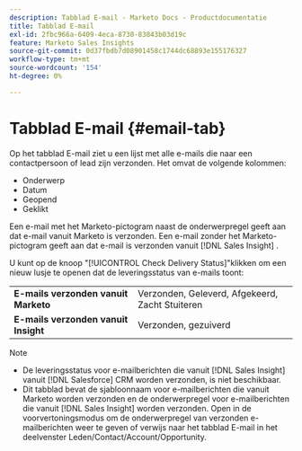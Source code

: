 ```yaml
---
description: Tabblad E-mail - Marketo Docs - Productdocumentatie
title: Tabblad E-mail
exl-id: 2fbc966a-6409-4eca-8730-83843b03d19c
feature: Marketo Sales Insights
source-git-commit: 0d37fbdb7d08901458c1744dc68893e155176327
workflow-type: tm+mt
source-wordcount: '154'
ht-degree: 0%

---
```


# Tabblad E-mail {#email-tab}

Op het tabblad E-mail ziet u een lijst met alle e-mails die naar een contactpersoon of lead zijn verzonden. Het omvat de volgende kolommen:

* Onderwerp
* Datum
* Geopend
* Geklikt

Een e-mail met het Marketo-pictogram naast de onderwerpregel geeft aan dat e-mail vanuit Marketo is verzonden. Een e-mail zonder het Marketo-pictogram geeft aan dat e-mail is verzonden vanuit [!DNL Sales Insight] .

U kunt op de knoop &quot;[!UICONTROL Check Delivery Status]&quot;klikken om een nieuw lusje te openen dat de leveringsstatus van e-mails toont:

<table> 
 <tbody>
  <tr>
   <td><strong>E-mails verzonden vanuit Marketo</strong></td>
   <td>Verzonden, Geleverd, Afgekeerd, Zacht Stuiteren</td>
  </tr>
  <tr>
   <td><strong>E-mails verzonden vanuit Insight</strong></td>
   <td>Verzonden, gezuiverd</td>
  </tr>
 </tbody>
</table>

>[!NOTE]
>
>* De leveringsstatus voor e-mailberichten die vanuit [!DNL Sales Insight] vanuit [!DNL Salesforce] CRM worden verzonden, is niet beschikbaar.
>* Dit tabblad bevat de sjabloonnaam voor e-mailberichten die vanuit Marketo worden verzonden en de onderwerpregel voor e-mailberichten die vanuit [!DNL Sales Insight] worden verzonden. Open in de voorvertoningsmodus om de onderwerpregel van verzonden e-mailberichten weer te geven of verwijs naar het tabblad E-mail in het deelvenster Leden/Contact/Account/Opportunity.

